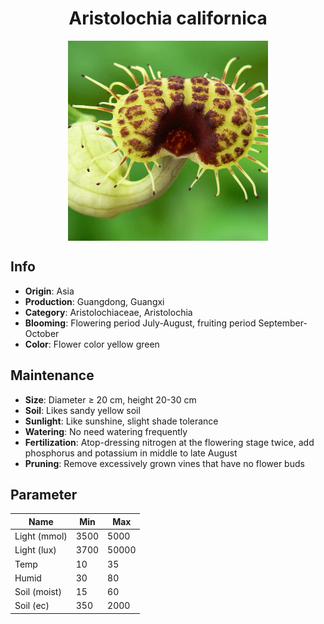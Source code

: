 <h1 align='center'>Aristolochia californica</h1>
<p align="center">
    <img 
        align='center'
        width='320'
        src="../images/aristolochia californica.png" 
        alt='Aristolochia californica' />
</p>

## Info

 - **Origin**: Asia
 - **Production**: Guangdong, Guangxi
 - **Category**: Aristolochiaceae, Aristolochia
 - **Blooming**: Flowering period July-August, fruiting period September-October
 - **Color**: Flower color yellow green

## Maintenance

 - **Size**: Diameter ≥ 20 cm, height 20-30 cm
 - **Soil**: Likes sandy yellow soil
 - **Sunlight**: Like sunshine, slight shade tolerance
 - **Watering**: No need watering frequently
 - **Fertilization**: Atop-dressing nitrogen at the flowering stage twice, add phosphorus and potassium in middle to late August
 - **Pruning**: Remove excessively grown vines that have no flower buds

## Parameter

| Name         | Min  | Max   |
|--------------|------|-------|
| Light (mmol) | 3500 | 5000  |
| Light (lux)  | 3700 | 50000 |
| Temp         | 10    | 35    |
| Humid        | 30   | 80    |
| Soil (moist) | 15   | 60    |
| Soil (ec)    | 350  | 2000  |